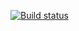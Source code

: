 [![Build status](https://ci.appveyor.com/api/projects/status/n9eod9skcvjsl04u/branch/master?svg=true)](https://ci.appveyor.com/project/Ekaterina12399/rest/branch/master)